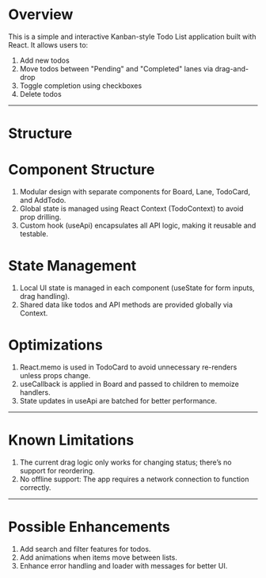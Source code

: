 # Overview
This is a simple and interactive Kanban-style Todo List application built with React. It allows users to:

1) Add new todos
2) Move todos between "Pending" and "Completed" lanes via drag-and-drop
3) Toggle completion using checkboxes
4) Delete todos

----------------------------------------------------------------------------------------------------------
# Structure

# Component Structure
1) Modular design with separate components for Board, Lane, TodoCard, and AddTodo.
2) Global state is managed using React Context (TodoContext) to avoid prop drilling.
3) Custom hook (useApi) encapsulates all API logic, making it reusable and testable.

# State Management
1) Local UI state is managed in each component (useState for form inputs, drag handling).
2) Shared data like todos and API methods are provided globally via Context.

# Optimizations
1) React.memo is used in TodoCard to avoid unnecessary re-renders unless props change.
2) useCallback is applied in Board and passed to children to memoize handlers.
3) State updates in useApi are batched for better performance.

----------------------------------------------------------------------------------------------------------
# Known Limitations

1) The current drag logic only works for changing status; there’s no support for reordering.
2) No offline support: The app requires a network connection to function correctly.

----------------------------------------------------------------------------------------------------------
# Possible Enhancements

1) Add search and filter features for todos.
2) Add animations when items move between lists.
3) Enhance error handling and loader with messages for better UI.